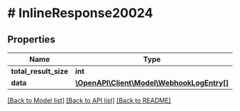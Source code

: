 # # InlineResponse20024

## Properties

Name | Type | Description | Notes
------------ | ------------- | ------------- | -------------
**total_result_size** | **int** |  | 
**data** | [**\OpenAPI\Client\Model\WebhookLogEntry[]**](WebhookLogEntry.md) |  | 

[[Back to Model list]](../../README.md#documentation-for-models) [[Back to API list]](../../README.md#documentation-for-api-endpoints) [[Back to README]](../../README.md)


